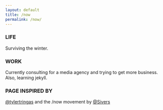 ```yaml
---
layout: default
title: /now
permalink: /now/
---
```


### LIFE

Surviving the winter.


### WORK

Currently consulting for a media agency and trying to get more business. Also,
learning jekyll.


### PAGE INSPIRED BY

[@tylertringas](https://twitter.com/tylertringas) and the /now movement by [@Sivers](https://twitter.com/sivers)
